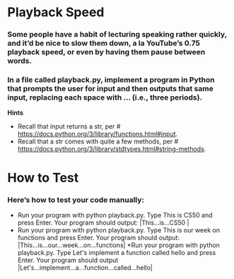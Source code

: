 # Playback Speed
### Some people have a habit of lecturing speaking rather quickly, and it’d be nice to slow them down, a la YouTube’s 0.75 playback speed, or even by having them pause between words.

### In a file called playback.py, implement a program in Python that prompts the user for input and then outputs that same input, replacing each space with ... (i.e., three periods).

**Hints**
* Recall that input returns a str, per # https://docs.python.org/3/library/functions.html#input.
* Recall that a str comes with quite a few methods, per # https://docs.python.org/3/library/stdtypes.html#string-methods.

# How to Test
### Here’s how to test your code manually:

* Run your program with python playback.py. Type This is CS50 and press Enter. Your program should output:
|This...is...CS50    |
* Run your program with python playback.py. Type This is our week on functions and press Enter. Your program should output:
|This...is...our...week...on...functions|
 *Run your program with python playback.py. Type Let's implement a function called hello and press Enter. Your program should output
|Let's...implement...a...function...called...hello|
